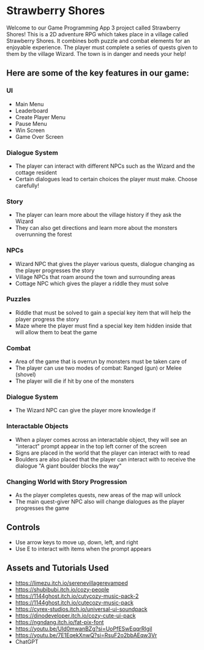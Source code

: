 # Strawberry Shores

Welcome to our Game Programming App 3 project called Strawberry Shores!
This is a 2D adventure RPG which takes place in a village called Strawberry Shores. It combines both puzzle and combat elements for an enjoyable experience. The player must complete a series of quests given to them by the village Wizard. 
The town is in danger and needs your help!

## Here are some of the key features in our game:

### UI
- Main Menu
- Leaderboard
- Create Player Menu
- Pause Menu
- Win Screen
- Game Over Screen
### Dialogue System
- The player can interact with different NPCs such as the Wizard and the cottage resident
- Certain dialogues lead to certain choices the player must make. Choose carefully!
### Story
- The player can learn more about the village history if they ask the Wizard
- They can also get directions and learn more about the monsters overrunning the forest
### NPCs
- Wizard NPC that gives the player various quests, dialogue changing as the player progresses the story
- Village NPCs that roam around the town and surrounding areas
- Cottage NPC which gives the player a riddle they must solve
### Puzzles
- Riddle that must be solved to gain a special key item that will help the player progress the story
- Maze where the player must find a special key item hidden inside that will allow them to beat the game
### Combat
- Area of the game that is overrun by monsters must be taken care of
- The player can use two modes of combat: Ranged (gun) or Melee (shovel)
- The player will die if hit by one of the monsters
### Dialogue System
- The Wizard NPC can give the player more knowledge if 
### Interactable Objects
- When a player comes across an interactable object, they will see an "interact" prompt appear in the top left corner of the screen
- Signs are placed in the world that the player can interact with to read
- Boulders are also placed that the player can interact with to receive the dialogue "A giant boulder blocks the way"
### Changing World with Story Progression
- As the player completes quests, new areas of the map will unlock
- The main quest-giver NPC also will change dialogues as the player progresses the game

## Controls
- Use arrow keys to move up, down, left, and right
- Use E to interact with items when the prompt appears

## Assets and Tutorials Used
- https://limezu.itch.io/serenevillagerevamped
- https://shubibubi.itch.io/cozy-people
- https://1144ghost.itch.io/cutycozy-music-pack-2
- https://1144ghost.itch.io/cutecozy-music-pack
- https://cyrex-studios.itch.io/universal-ui-soundpack
- https://dinodeveloper.itch.io/cozy-cute-ui-pack
- https://ngndang.itch.io/fat-pix-font
- https://youtu.be/UId0mwanBZg?si=UoPfESwEqqrRIgil
- https://youtu.be/7E1EqekXnwQ?si=RsuF2o2bbAEqw3Vr
- ChatGPT
  
